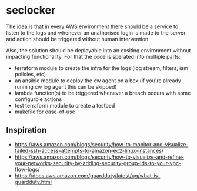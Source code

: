 # seclocker

The idea is that in every AWS environment there should be a service to listen to the logs
and whenever an unathorised login is made to the server and action should be triggered
without human intervention.

Also, the solution should be deployable into an exsiting environment without impacting
functionality. For that the code is sperated into multiple parts:
 * terraform module to create the infra for the logs (log stream, filters, iam policies, etc)
 * an ansible module to deploy the cw agent on a box (if you're already running cw log agent this can be skipped)
 * lambda function(s) to be triggered whenever a breach occurs with some configurble actions
 * test terraform module to create a testbed
 * makefile for ease-of-use

## Inspiration

* https://aws.amazon.com/blogs/security/how-to-monitor-and-visualize-failed-ssh-access-attempts-to-amazon-ec2-linux-instances/
* https://aws.amazon.com/blogs/security/how-to-visualize-and-refine-your-networks-security-by-adding-security-group-ids-to-your-vpc-flow-logs/
* https://docs.aws.amazon.com/guardduty/latest/ug/what-is-guardduty.html